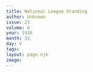 ```yaml
---
title: National League Standing
author: Unknown
issue: 23
volume: 8
year: 1916
month: 33
day: V
tags:
layout: page.njk
image:
---
```


